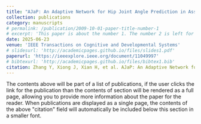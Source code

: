 ```yaml
---
title: "AJaP: An Adaptive Network for Hip Joint Angle Prediction in Assistive Walking with Continual Learning"
collection: publications
category: manuscripts
# permalink: /publication/2009-10-01-paper-title-number-1
# excerpt: 'This paper is about the number 1. The number 2 is left for future work.'
date: 2025-06-23
venue: 'IEEE Transactions on Cognitive and Developmental Systems'
# slidesurl: 'http://academicpages.github.io/files/slides1.pdf'
paperurl: 'https://ieeexplore.ieee.org/document/11049997'
# bibtexurl: 'http://academicpages.github.io/files/bibtex1.bib'
citation: Zhang Y, Xiong J, Xian H, et al. AJaP: An Adaptive Network for Hip Joint Angle Prediction in Assistive Walking with Continual Learning[J]. <i>IEEE Transactions on Cognitive and Developmental Systems</i>, 2025: 100246.
---
```

The contents above will be part of a list of publications, if the user clicks the link for the publication than the contents of section will be rendered as a full page, allowing you to provide more information about the paper for the reader. When publications are displayed as a single page, the contents of the above "citation" field will automatically be included below this section in a smaller font.
